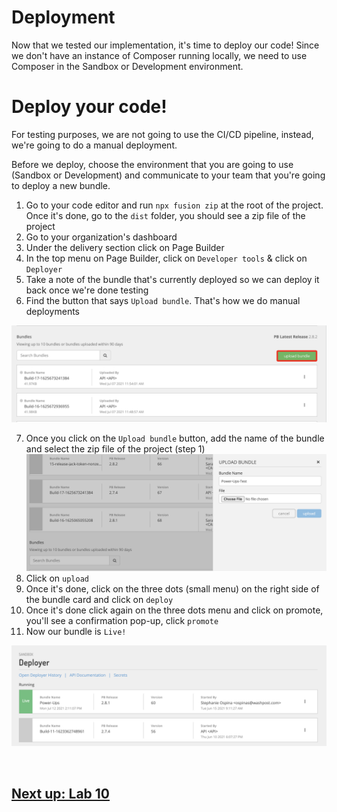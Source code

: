# Deployment

Now that we tested our implementation, it's time to deploy our code! Since we don't have an instance of Composer running locally, we need to use Composer in the Sandbox or Development environment.

# Deploy your code!

For testing purposes, we are not going to use the CI/CD pipeline, instead, we're going to do a manual deployment.

Before we deploy, choose the environment that you are going to use (Sandbox or Development) and communicate to your team that you're going to deploy a new bundle.

1. Go to your code editor and run `npx fusion zip` at the root of the project. Once it's done, go to the `dist` folder, you should see a zip file of the project
2. Go to your organization's dashboard
3. Under the delivery section click on Page Builder
4. In the top menu on Page Builder, click on `Developer tools` & click on `Deployer`
5. Take a note of the bundle that's currently deployed so we can deploy it back once we're done testing
6. Find the button that says `Upload bundle`. That's how we do manual deployments

![Alt text](./assets/deploy-1.png "Deployment")

7. Once you click on the `Upload bundle` button, add the name of the bundle and select the zip file of the project (step 1)
![Alt text](./assets/deploy-2.png "Deployment")
8. Click on `upload`
9. Once it's done, click on the three dots (small menu) on the right side of the bundle card and click on `deploy`
10. Once it's done click again on the three dots menu and click on promote, you'll see a confirmation pop-up, click `promote`
11. Now our bundle is `Live!`

![Alt text](./assets/deploy-3.png "Deployment")


 &nbsp;


## [Next up: Lab 10](https://github.com/arc-partners/Fusion-Training-User-Stories/tree/powerups-lab-10)
